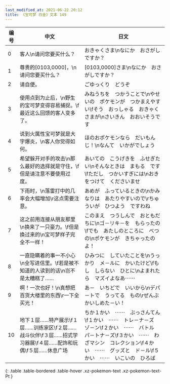 ```yaml
---
last_modified_at: 2021-06-22 20:12
title: 《宝可梦 白金》文本 149
---
```

| 编号 | 中文 | 日文 |
| ---- | ---- | ---- |
| 0 | 客人\n请问您要买什么？ | おきゃくさま\nなにか　おさがしですか？ |
| 1 | 尊贵的[0103,0000]，\n请问您要买什么？ | [0103,0000]さま\nなにか　おさがしですか？ |
| 2 | 请自便。 | ごゆっくり　どうぞ |
| 3 | 使用点到为止后，\n野生的宝可梦变得容易捕捉。\f最近这么回馈的客人变多了。 | みねうちを　つかうことで\nやせいの　ポケモンが　つかまえやすい\fそう　おっしゃる　おきゃくさまが\nさいきん　おおいそうです |
| 4 | 说到火属性宝可梦就是大字爆炎，\n客人你觉得如何。 | ほのおポケモンなら　だいもんじ！\nなんて　いかがでしょう |
| 5 | 希望躲开对手的攻击\n那么最好的选择就是守住，\f但是请注意不要使用过度。 | あいての　こうげきを　ふせぎたい\nそんなときは　まもる　です\fただし　つかいすぎには\nおきをつけて　くださいませ |
| 6 | 下雨时，\n落雷打中的几率会大幅增加\r这点需要注意。 | あめが　ふっているときの\nかみなりは　あたりやすいので\rちゅういが　ひつよう　ですわね |
| 7 | 这之前用连接从朋友那里\n换来了一只豪力。\f但是换过来的\n宝可梦样子完全不一样！ | このまえ　つうしんで　おともだちに\nゴ－リキ－を　もらったの\fでも　あたしのところに　べつの\nポケモンが　きちゃったのよ！ |
| 8 | 一直隐瞒着的事一不小心\n全写进信里。\f若是被不知道的人读到的话\n岂不是太糟糕了…… | ひみつに　していたことを\nうっかり　メ－ルに　かいたけど\fもし　しらない　ひとに\nよまれたら　マズイよなあ⋯⋯ |
| 9 | 啊！一次也好！\n真想把百货大楼里的东西\r一下全买光！ | あ－　いちどで　いいから\nデパ－トで　うってる　もの\rぜんぶ　かいしめた－い！ |
| 10 | 地下１层……特产展示\f１层……训练家区\f２层……战斗伙伴\f３层……招式学习器展\f４层……配饰和玩偶\f５层……休息广场 | ちか１かい　⋯⋯　ぶっさんてん\f１かい　⋯⋯　トレ－ナ－ズ　ゾ－ン\f２かい　⋯⋯　バトル　パ－トナ－ズ\f３かい　⋯⋯　わざマシン　コレクション\f４かい　⋯⋯　グッズと　ド－ル\f５かい　⋯⋯　いこいの　ひろば |
{: .table .table-bordered .table-hover .xz-pokemon-text .xz-pokemon-text-Pt }